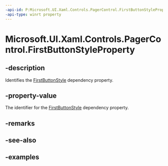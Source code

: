 ```yaml
---
-api-id: P:Microsoft.UI.Xaml.Controls.PagerControl.FirstButtonStyleProperty
-api-type: winrt property
---
```


# Microsoft.UI.Xaml.Controls.PagerControl.FirstButtonStyleProperty

<!--
public static Windows.UI.Xaml.DependencyProperty FirstButtonStyleProperty { get; }
-->


## -description

Identifies the [FirstButtonStyle](pagercontrol_firstbuttonstyle.md) dependency property.

## -property-value

The identifier for the [FirstButtonStyle](pagercontrol_firstbuttonstyle.md) dependency property.

## -remarks

## -see-also

## -examples


